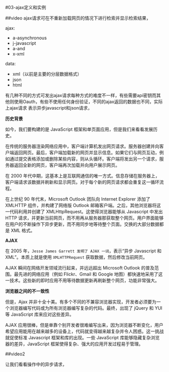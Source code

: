 #03-ajax定义和实例

##video
ajax请求可在不重新加载网页的情况下进行检索并显示检索结果，

ajax:

* a-asynchronous
* j-javascript
* a-and
* x-xml

data:

* xml（以前是主要的分层数据格式）
* json
* html

有几种不同的方式可发出ajax请求每种方式的难度不一样，有些需要api密钥而其他则使用Oauth，有些不使用任何身份验证，不同的ajax返回的数据也不同，实际上ajax请求 表示异步javascript和json请求，

**历史背景**

如今，我们要构建的是 JavaScript 框架和单页面应用，但是我们来看看发展历史。

在传统的服务器渲染网络应用中，客户端计算机发出网页请求。服务器创建并向客户端返回网页。最后，客户端加载新的网页并显示信息。如果它们与网页互动，例如通过提交表格添加或删除某些内容，则从头循环。客户端将发出另一个请求，服务器返回全新的网页，客户端再次加载并向用户展示网页。

在 2000 年代中期，这基本上是互联网通信的唯一方式。信息存储在服务器上，客户端请求该数据并刷新和显示网页。对于每个新的网页请求都会重复这一循环流程。

在上世纪 90 年代末，Microsoft Outlook 团队向 Internet Explorer 添加了 XMLHTTP 组件，并构建了网络版 Outlook 邮箱客户端。之后，其他浏览器将这一代码利用并创建了 XMLHttpRequest。这使得浏览器能够从 Javascript 中发出 HTTP 请求，并更新当前网页，而不用再从服务器那获取整个网页。用户界面能够在用户的不断操作下异步更新，而不用同步地等待整个页面。交换的大部分数据都是 XML 格式。

**AJAX**

在 2005 年，`Jesse James Garrett 发明了 AJAX 一词`，表示“异步 Javascript 和 XML”。本质上就是使用 `XMLHTTPRequest` 获取数据，然后修改当前网页。

AJAX 瞬间在网络开发领域流行起来，并远远超出 Microsoft Outlook 的普及范围。最先进的网络应用（例如 Flickr、Gmail 和 Google 地图）都快速地采用了这一技术。这些新的即时应用不用等待数据更新再刷新整个网页，功能非常强大。

**浏览器之间的不一致性**

但是，Ajax 并非十全十美。有多个不同的不兼容浏览器实现，开发者必须要为一个浏览器编写代码或为所有浏览器编写复杂的代码。最终，出现了 jQuery 和 YUI 等 JavaScript 库来应对这些差异。

AJAX 应用很棒，但是单靠个别开发者很难编写出来，因为浏览器不断变化，用户希望应用能用在越来越多的设备上，代码就变得越来越复杂并令人困惑。这一挑战就促使标准 Javascript 框架和库的出现。一些 JavaScript 库能够隐藏复杂浏览器的差异，JavaScript 框架使得复杂、强大的应用开发过程易于管理。

##video2

让我们看看操作中的异步请求，